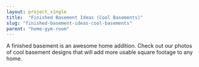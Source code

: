 ```yaml
---
layout: project_single
title:  "Finished Basement Ideas (Cool Basements)"
slug: "finished-basement-ideas-cool-basements"
parent: "home-gym-room"
---
```

A finished basement is an awesome home addition. Check out our photos of cool basement designs that will add more usable square footage to any home.